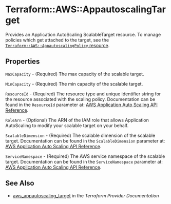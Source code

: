 # Terraform::AWS::AppautoscalingTarget

Provides an Application AutoScaling ScalableTarget resource. To manage policies which get attached to the target, see the [`Terraform::AWS::AppautoscalingPolicy` resource](/docs/providers/aws/r/appautoscaling_policy.html).

## Properties

`MaxCapacity` - (Required) The max capacity of the scalable target.

`MinCapacity` - (Required) The min capacity of the scalable target.

`ResourceId` - (Required) The resource type and unique identifier string for the resource associated with the scaling policy. Documentation can be found in the `ResourceId` parameter at: [AWS Application Auto Scaling API Reference](https://docs.aws.amazon.com/autoscaling/application/APIReference/API_RegisterScalableTarget.html#API_RegisterScalableTarget_RequestParameters).

`RoleArn` - (Optional) The ARN of the IAM role that allows Application
AutoScaling to modify your scalable target on your behalf.

`ScalableDimension` - (Required) The scalable dimension of the scalable target. Documentation can be found in the `ScalableDimension` parameter at: [AWS Application Auto Scaling API Reference](https://docs.aws.amazon.com/autoscaling/application/APIReference/API_RegisterScalableTarget.html#API_RegisterScalableTarget_RequestParameters).

`ServiceNamespace` - (Required) The AWS service namespace of the scalable target. Documentation can be found in the `ServiceNamespace` parameter at: [AWS Application Auto Scaling API Reference](https://docs.aws.amazon.com/autoscaling/application/APIReference/API_RegisterScalableTarget.html#API_RegisterScalableTarget_RequestParameters).


## See Also

* [aws_appautoscaling_target](https://www.terraform.io/docs/providers/aws/r/appautoscaling_target.html) in the _Terraform Provider Documentation_